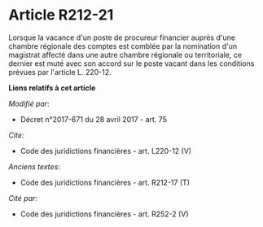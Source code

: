 # Article R212-21

Lorsque la vacance d'un poste de procureur financier auprès d'une chambre régionale des comptes est comblée par la nomination
d'un magistrat affecté dans une autre chambre régionale ou territoriale, ce dernier est muté avec son accord sur le poste
vacant dans les conditions prévues par l'article L. 220-12.

**Liens relatifs à cet article**

_Modifié par_:

  - Décret n°2017-671 du 28 avril 2017 - art. 75

_Cite_:

  - Code des juridictions financières - art. L220-12 (V)

_Anciens textes_:

  - Code des juridictions financières - art. R212-17 (T)

_Cité par_:

  - Code des juridictions financières - art. R252-2 (V)
